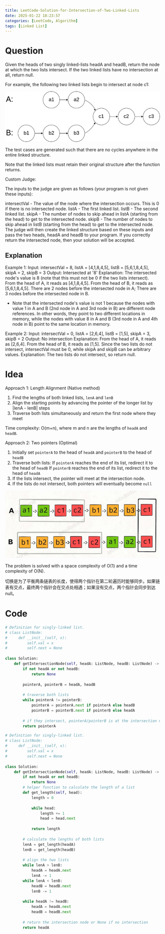 ```yaml
---
title: LeetCode-Solution-for-Intersection-of-Two-Linked-Lists
date: 2025-01-22 18:23:57
categories: [LeetCode, Algorithm]
tags: [Linked List]
---
```


# Question

Given the heads of two singly linked-lists headA and headB, return the node at which the two lists intersect. If the two linked lists have no intersection at all, return null.

For example, the following two linked lists begin to intersect at node c1:

![Local image](./images/160_1.png "Question example")

The test cases are generated such that there are no cycles anywhere in the entire linked structure.

Note that the linked lists must retain their original structure after the function returns.

Custom Judge:

The inputs to the judge are given as follows (your program is not given these inputs):

intersectVal - The value of the node where the intersection occurs. This is 0 if there is no intersected node.
listA - The first linked list.
listB - The second linked list.
skipA - The number of nodes to skip ahead in listA (starting from the head) to get to the intersected node.
skipB - The number of nodes to skip ahead in listB (starting from the head) to get to the intersected node.
The judge will then create the linked structure based on these inputs and pass the two heads, headA and headB to your program. If you correctly return the intersected node, then your solution will be accepted.

## Explanation

Example 1:
Input: intersectVal = 8, listA = [4,1,8,4,5], listB = [5,6,1,8,4,5], skipA = 2, skipB = 3
Output: Intersected at '8'
Explanation: The intersected node's value is 8 (note that this must not be 0 if the two lists intersect).
From the head of A, it reads as [4,1,8,4,5]. From the head of B, it reads as [5,6,1,8,4,5]. There are 2 nodes before the intersected node in A; There are 3 nodes before the intersected node in B.

- Note that the intersected node's value is not 1 because the nodes with value 1 in A and B (2nd node in A and 3rd node in B) are different node references. In other words, they point to two different locations in memory, while the nodes with value 8 in A and B (3rd node in A and 4th node in B) point to the same location in memory.

Example 2:
Input: intersectVal = 0, listA = [2,6,4], listB = [1,5], skipA = 3, skipB = 2
Output: No intersection
Explanation: From the head of A, it reads as [2,6,4]. From the head of B, it reads as [1,5]. Since the two lists do not intersect, intersectVal must be 0, while skipA and skipB can be arbitrary values.
Explanation: The two lists do not intersect, so return null.

# Idea

Approach 1: Length Alignment (Native method)

1. Find the lengths of both linked lists, `lenA` and `lenB`
2. Align the starting points by advancing the pointer of the longer list by |lenA - lenB| steps
3. Traverse both lists simultaneously and return the first node where they meet

Time complexity: O(m+n), where m and n are the lengths of `headA` and `headB`.

Approach 2: Two pointers (Optimal)

1. Initially set `pointerA` to the head of `headA` and `pointerB` to the head of `headB`
2. Traverse both lists:
   If `pointerA` reaches the end of its list, redirect it to the head of `headB`
   If `pointerB` reaches the end of its list, redirect it to the head of `headA`
3. If the lists intersect, the pointer will meet at the intersection node.
4. If the lists do not intersect, both pointers will eventually become `null`

![Local image](./images/160_2.png "How to reach the intersecting node by switching lists ")

The problem is solved with a space complexity of O(1) and a time complexity of O(N).

切换是为了平衡两条链表的长度，使得两个指针在第二轮遍历时能够同步。如果链表有交点，最终两个指针会在交点处相遇；如果没有交点，两个指针会同步到达 null。

# Code

```python
# Definition for singly-linked list.
# class ListNode:
#     def __init__(self, x):
#         self.val = x
#         self.next = None

class Solution:
    def getIntersectionNode(self, headA: ListNode, headB: ListNode) -> Optional[ListNode]:
        if not headA or not headB:
            return None

        pointerA, pointerB = headA, headB

        # traverse both lists
        while pointerA != pointerB:
            pointerA = pointerA.next if pointerA else headB
            pointerB = pointerB.next if pointerB else headA

        # if they intersect, pointerA/pointerB is at the intersection node' otherwise, it's None
        return pointerA


```

```python
# Definition for singly-linked list.
# class ListNode:
#     def __init__(self, x):
#         self.val = x
#         self.next = None

class Solution:
    def getIntersectionNode(self, headA: ListNode, headB: ListNode) -> Optional[ListNode]:
        if not headA or not headB:
            return None
        # helper function to calculate the length of a list
        def get_length(self, head):
            length = 0

            while head:
                length += 1
                head = head.next

            return length

        # calculate the lengths of both lists
        lenA = get_length(headA)
        lenB = get_length(headB)

        # align the two lists
        while lenA > lenB:
            headA = headA.next
            lenA -= 1
        while lenA < lenB:
            headB = headB.next
            lenB -= 1

        while headA != headB:
            headA = headA.next
            headB = headB.next

        # return the intersection node or None if no intersection
        return headA
```
